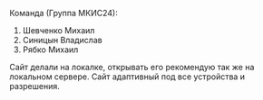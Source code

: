 Команда (Группа МКИС24):
1. Шевченко Михаил
2. Синицын Владислав
3. Рябко Михаил

Сайт делали на локалке, открывать его рекомендую так же на локальном сервере. Сайт адаптивный под все устройства и разрешения.
